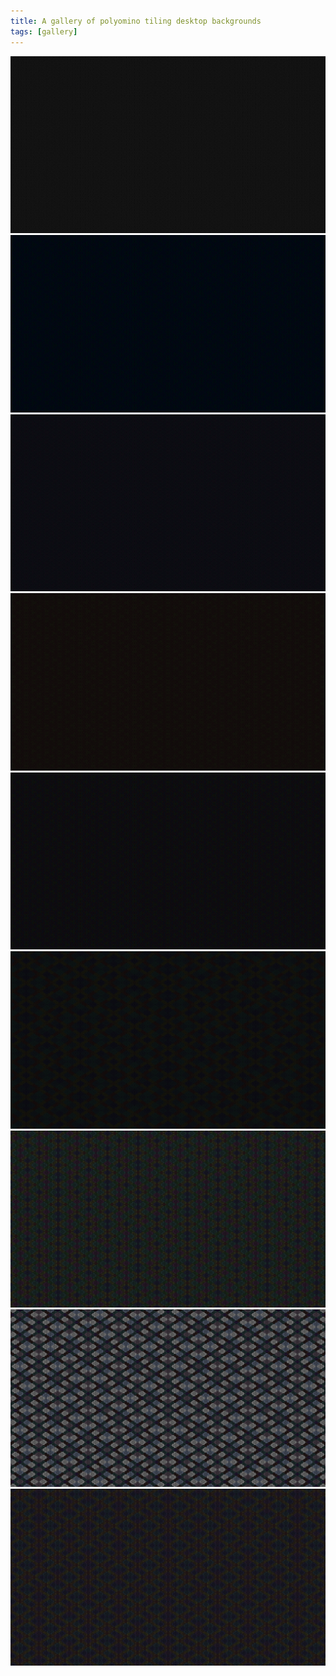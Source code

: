 ```yaml
---
title: A gallery of polyomino tiling desktop backgrounds
tags: [gallery]
---
```


<img src="/user_resources/images/funtiling/gallery/grey.png">
<img src="/user_resources/images/funtiling/gallery/shapes aqua.png">
<img src="/user_resources/images/funtiling/gallery/shapes blue.png">
<img src="/user_resources/images/funtiling/gallery/shapes red.png">
<img src="/user_resources/images/funtiling/gallery/shapes.png">
<img src="/user_resources/images/funtiling/gallery/structs blred.png">
<img src="/user_resources/images/funtiling/gallery/normal old.png">
<img src="/user_resources/images/funtiling/gallery/tan old.png">
<img src="/user_resources/images/funtiling/gallery/colours old.png">